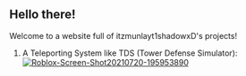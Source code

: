 ## Hello there!

Welcome to a website full of itzmunlayt1shadowxD's projects!

1. A Teleporting System like TDS (Tower Defense Simulator):
<a href="https://ibb.co/NCYDTKN"><img src="https://i.ibb.co/NCYDTKN/Roblox-Screen-Shot20210720-195953890.png" alt="Roblox-Screen-Shot20210720-195953890" border="0"></a>
